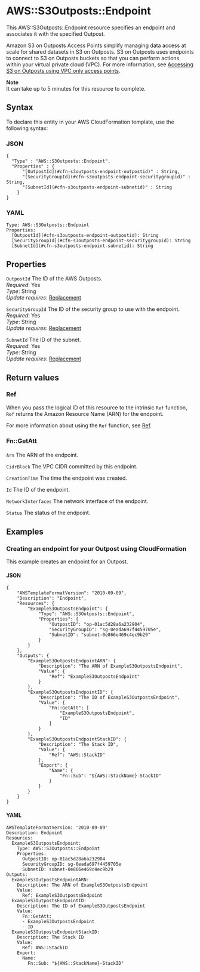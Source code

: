 # AWS::S3Outposts::Endpoint<a name="aws-resource-s3outposts-endpoint"></a>

This AWS::S3Outposts::Endpoint resource specifies an endpoint and associates it with the specified Outpost\.

Amazon S3 on Outposts Access Points simplify managing data access at scale for shared datasets in S3 on Outposts\. S3 on Outposts uses endpoints to connect to S3 on Outposts buckets so that you can perform actions within your virtual private cloud \(VPC\)\. For more information, see [ Accessing S3 on Outposts using VPC only access points](https://docs.aws.amazon.com/AmazonS3/latest/dev/AccessingS3Outposts.html)\.

**Note**  
It can take up to 5 minutes for this resource to complete\.



## Syntax<a name="aws-resource-s3outposts-endpoint-syntax"></a>

To declare this entity in your AWS CloudFormation template, use the following syntax:

### JSON<a name="aws-resource-s3outposts-endpoint-syntax.json"></a>

```
{
  "Type" : "AWS::S3Outposts::Endpoint",
  "Properties" : {
      "[OutpostId](#cfn-s3outposts-endpoint-outpostid)" : String,
      "[SecurityGroupId](#cfn-s3outposts-endpoint-securitygroupid)" : String,
      "[SubnetId](#cfn-s3outposts-endpoint-subnetid)" : String
    }
}
```

### YAML<a name="aws-resource-s3outposts-endpoint-syntax.yaml"></a>

```
Type: AWS::S3Outposts::Endpoint
Properties: 
  [OutpostId](#cfn-s3outposts-endpoint-outpostid): String
  [SecurityGroupId](#cfn-s3outposts-endpoint-securitygroupid): String
  [SubnetId](#cfn-s3outposts-endpoint-subnetid): String
```

## Properties<a name="aws-resource-s3outposts-endpoint-properties"></a>

`OutpostId`  <a name="cfn-s3outposts-endpoint-outpostid"></a>
The ID of the AWS Outposts\.   
*Required*: Yes  
*Type*: String  
*Update requires*: [Replacement](https://docs.aws.amazon.com/AWSCloudFormation/latest/UserGuide/using-cfn-updating-stacks-update-behaviors.html#update-replacement)

`SecurityGroupId`  <a name="cfn-s3outposts-endpoint-securitygroupid"></a>
The ID of the security group to use with the endpoint\.  
*Required*: Yes  
*Type*: String  
*Update requires*: [Replacement](https://docs.aws.amazon.com/AWSCloudFormation/latest/UserGuide/using-cfn-updating-stacks-update-behaviors.html#update-replacement)

`SubnetId`  <a name="cfn-s3outposts-endpoint-subnetid"></a>
The ID of the subnet\.  
*Required*: Yes  
*Type*: String  
*Update requires*: [Replacement](https://docs.aws.amazon.com/AWSCloudFormation/latest/UserGuide/using-cfn-updating-stacks-update-behaviors.html#update-replacement)

## Return values<a name="aws-resource-s3outposts-endpoint-return-values"></a>

### Ref<a name="aws-resource-s3outposts-endpoint-return-values-ref"></a>

When you pass the logical ID of this resource to the intrinsic `Ref` function, `Ref` returns the Amazon Resource Name \(ARN\) for the endpoint\.

For more information about using the `Ref` function, see [Ref](https://docs.aws.amazon.com/AWSCloudFormation/latest/UserGuide/intrinsic-function-reference-ref.html)\.

### Fn::GetAtt<a name="aws-resource-s3outposts-endpoint-return-values-fn--getatt"></a>

#### <a name="aws-resource-s3outposts-endpoint-return-values-fn--getatt-fn--getatt"></a>

`Arn`  <a name="Arn-fn::getatt"></a>
The ARN of the endpoint\.

`CidrBlock`  <a name="CidrBlock-fn::getatt"></a>
The VPC CIDR committed by this endpoint\.

`CreationTime`  <a name="CreationTime-fn::getatt"></a>
The time the endpoint was created\.

`Id`  <a name="Id-fn::getatt"></a>
The ID of the endpoint\. 

`NetworkInterfaces`  <a name="NetworkInterfaces-fn::getatt"></a>
The network interface of the endpoint\.

`Status`  <a name="Status-fn::getatt"></a>
The status of the endpoint\.

## Examples<a name="aws-resource-s3outposts-endpoint--examples"></a>

### Creating an endpoint for your Outpost using CloudFormation<a name="aws-resource-s3outposts-endpoint--examples--Creating_an_endpoint_for_your_Outpost_using_CloudFormation"></a>

This example creates an endpoint for an Outpost\.

#### JSON<a name="aws-resource-s3outposts-endpoint--examples--Creating_an_endpoint_for_your_Outpost_using_CloudFormation--json"></a>

```
{
    "AWSTemplateFormatVersion": "2010-09-09",
    "Description": "Endpoint",
    "Resources": {
        "ExampleS3OutpostsEndpoint": {
            "Type": "AWS::S3Outposts::Endpoint",
            "Properties": {
                "OutpostID": "op-01ac5d28a6a232904",
                "SecurityGroupID": "sg-0eada697f4459705e",
                "SubnetID": "subnet-0e866e469c4ec9b29"
            }
        }
    },
    "Outputs": {
        "ExampleS3OutpostsEndpointARN": {
            "Description": "The ARN of ExampleS3OutpostsEndpoint",
            "Value": {
                "Ref": "ExampleS3OutpostsEndpoint"
            }
        },
        "ExampleS3OutpostsEndpointID": {
            "Description": "The ID of ExampleS3OutpostsEndpoint",
            "Value": {
                "Fn::GetAtt": [
                    "ExampleS3OutpostsEndpoint",
                    "ID"
                ]
            }
        },
        "ExampleS3OutpostsEndpointStackID": {
            "Description": "The Stack ID",
            "Value": {
                "Ref": "AWS::StackID"
            },
            "Export": {
                "Name": {
                    "Fn::Sub": "${AWS::StackName}-StackID"
                }
            }
        }
    }
}
```

#### YAML<a name="aws-resource-s3outposts-endpoint--examples--Creating_an_endpoint_for_your_Outpost_using_CloudFormation--yaml"></a>

```
AWSTemplateFormatVersion: '2010-09-09'
Description: Endpoint
Resources:
  ExampleS3OutpostsEndpoint:
    Type: AWS::S3Outposts::Endpoint
    Properties:
      OutpostID: op-01ac5d28a6a232904
      SecurityGroupID: sg-0eada697f4459705e
      SubnetID: subnet-0e866e469c4ec9b29
Outputs:
  ExampleS3OutpostsEndpointARN:
    Description: The ARN of ExampleS3OutpostsEndpoint
    Value:
      Ref: ExampleS3OutpostsEndpoint
  ExampleS3OutpostsEndpointID:
    Description: The ID of ExampleS3OutpostsEndpoint
    Value:
      Fn::GetAtt:
      - ExampleS3OutpostsEndpoint
      - ID
  ExampleS3OutpostsEndpointStackID:
    Description: The Stack ID
    Value:
      Ref: AWS::StackID
    Export:
      Name:
        Fn::Sub: "${AWS::StackName}-StackID"
```